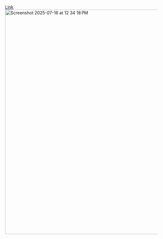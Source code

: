 <a href='https://reeborg.ca/reeborg.html?lang=en&mode=python&menu=worlds%2Fmenus%2Freeborg_intro_en.json&name=Maze&url=worlds%2Ftutorial_en%2Fmaze1.json'>Link<a/>
<img width="1270" height="740" alt="Screenshot 2025-07-16 at 12 34 18 PM" src="https://github.com/user-attachments/assets/b2ac3b1a-393d-4642-b127-1a8b86d2a56c" />
